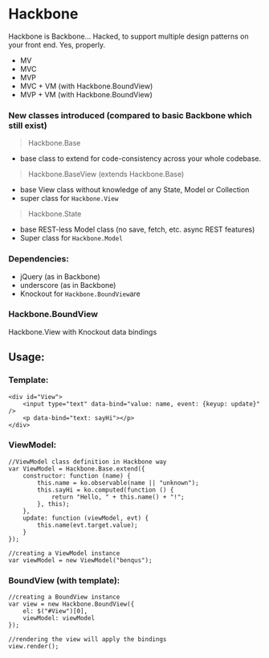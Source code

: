 Hackbone
========

Hackbone is Backbone... Hacked, to support multiple design patterns on your front end. Yes, properly.

 - MV
 - MVC
 - MVP
 - MVC + VM (with Hackbone.BoundView)
 - MVP + VM (with Hackbone.BoundView)

### New classes introduced (compared to basic Backbone which still exist)

 > Hackbone.Base

 - base class to extend for code-consistency across your whole codebase.

 > Hackbone.BaseView (extends Hackbone.Base)

 - base View class without knowledge of any State, Model or Collection
 - super class for `Hackbone.View`

 > Hackbone.State

 - base REST-less Model class (no save, fetch, etc. async REST features)
 - Super class for `Hackbone.Model`

### Dependencies:

 - jQuery (as in Backbone)
 - underscore (as in Backbone)
 - Knockout for `Hackbone.BoundView`are

### Hackbone.BoundView

Hackbone.View with Knockout data bindings

## Usage:

### Template:

    <div id="View">
        <input type="text" data-bind="value: name, event: {keyup: update}" />
        <p data-bind="text: sayHi"></p>
    </div>

### ViewModel:

    //ViewModel class definition in Hackbone way
    var ViewModel = Hackbone.Base.extend({
        constructor: function (name) {
            this.name = ko.observable(name || "unknown");
            this.sayHi = ko.computed(function () {
                return "Hello, " + this.name() + "!";
            }, this);
        },
        update: function (viewModel, evt) {
            this.name(evt.target.value);
        }
    });

    //creating a ViewModel instance
    var viewModel = new ViewModel("benqus");

### BoundView (with template):

    //creating a BoundView instance
    var view = new Hackbone.BoundView({
        el: $("#View")[0],
        viewModel: viewModel
    });

    //rendering the view will apply the bindings
    view.render();
